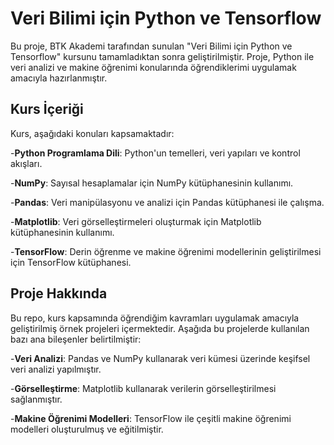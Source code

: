 # Veri Bilimi için Python ve Tensorflow
Bu proje, BTK Akademi tarafından sunulan "Veri Bilimi için Python ve Tensorflow" kursunu tamamladıktan sonra geliştirilmiştir. Proje, Python ile veri analizi ve makine öğrenimi konularında öğrendiklerimi uygulamak amacıyla hazırlanmıştır.

## Kurs İçeriği
Kurs, aşağıdaki konuları kapsamaktadır:

-**Python Programlama Dili**: Python'un temelleri, veri yapıları ve kontrol akışları.

-**NumPy**: Sayısal hesaplamalar için NumPy kütüphanesinin kullanımı.

-**Pandas**: Veri manipülasyonu ve analizi için Pandas kütüphanesi ile çalışma.

-**Matplotlib**: Veri görselleştirmeleri oluşturmak için Matplotlib kütüphanesinin kullanımı.

-**TensorFlow**: Derin öğrenme ve makine öğrenimi modellerinin geliştirilmesi için TensorFlow kütüphanesi.

## Proje Hakkında
Bu repo, kurs kapsamında öğrendiğim kavramları uygulamak amacıyla geliştirilmiş örnek projeleri içermektedir. Aşağıda bu projelerde kullanılan bazı ana bileşenler belirtilmiştir:

-**Veri Analizi**: Pandas ve NumPy kullanarak veri kümesi üzerinde keşifsel veri analizi yapılmıştır.

-**Görselleştirme**: Matplotlib kullanarak verilerin görselleştirilmesi sağlanmıştır.

-**Makine Öğrenimi Modelleri**: TensorFlow ile çeşitli makine öğrenimi modelleri oluşturulmuş ve eğitilmiştir.
